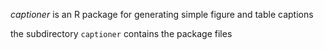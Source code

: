 *captioner* is an R package for generating simple figure and table captions

the subdirectory `captioner` contains the package files
